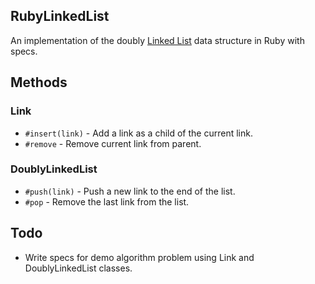 ## RubyLinkedList

An implementation of the doubly [Linked List] data structure in Ruby with specs.

## Methods

### Link
* `#insert(link)` - Add a link as a child of the current link.
* `#remove` - Remove current link from parent.

### DoublyLinkedList
* `#push(link)` - Push a new link to the end of the list.
* `#pop` - Remove the last link from the list.

[Linked List]: https://en.wikipedia.org/wiki/Linked_list

## Todo
* Write specs for demo algorithm problem using Link and DoublyLinkedList classes.

